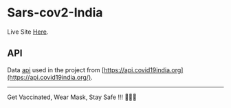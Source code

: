 # Sars-cov2-India

Live Site [Here](https://coronavirus-india.netlify.app/).

## API
Data [api](https://api.covid19india.org/) used in the project from [https://api.covid19india.org](https://api.covid19india.org/).

---

Get Vaccinated, Wear Mask, Stay Safe !!! 🎉😷💉
